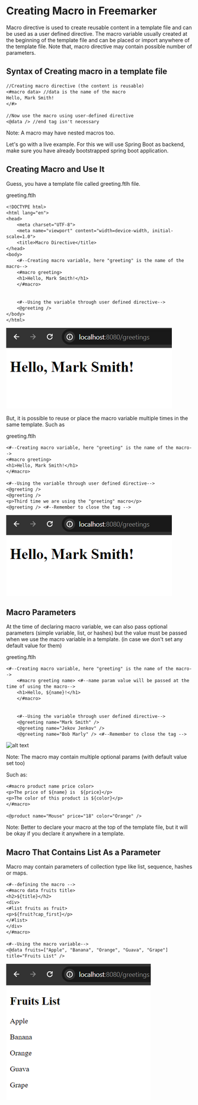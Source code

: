 # Creating Macro in Freemarker

Macro directive is used to create reusable content in a template file and can be used as a user defined directive. The macro variable usually created at the beginning of the template file and can be placed or import anywhere of the template file. Note that, macro directive may contain possible number of parameters. 


## Syntax of Creating macro in a template file

```
//Creating macro directive (the content is reusable)
<#macro data> //data is the name of the macro
Hello, Mark Smith!
</#>

//Now use the macro using user-defined directive
<@data /> //end tag isn't necessary
```

Note: A macro may have nested macros too.

Let's go with a live example. For this we will use Spring Boot as backend, make sure you have already bootstrapped spring boot application.

## Creating Macro and Use It

Guess, you have a template file called greeting.ftlh file.

greeting.ftlh

```
<!DOCTYPE html>
<html lang="en">
<head>
    <meta charset="UTF-8">
    <meta name="viewport" content="width=device-width, initial-scale=1.0">
    <title>Macro Directive</title>
</head>
<body>
    <#--Creating macro variable, here "greeting" is the name of the macro-->
    <#macro greeting>
    <h1>Hello, Mark Smith!</h1>
    </#macro>


    <#--Using the variable through user defined directive-->
    <@greeting /> 
</body>
</html>
```

![alt text](image1.png)


But, it is possible to reuse or place the macro variable multiple times in the same template. Such as 

greeting.ftlh

```
<#--Creating macro variable, here "greeting" is the name of the macro-->
<#macro greeting>
<h1>Hello, Mark Smith!</h1>
</#macro>

<#--Using the variable through user defined directive-->
<@greeting /> 
<@greeting />
<p>Third time we are using the "greeting" macro</p>
<@greeting /> <#--Remember to close the tag -->
```

![alt text](image1.png)

## Macro Parameters

At the time of declaring macro variable, we can also pass optional parameters (simple variable, list, or hashes) but the value must be passed when we use the macro variable in a template. (in case we don't set any default value for them)

greeting.ftlh

```
<#--Creating macro variable, here "greeting" is the name of the macro-->
    <#macro greeting name> <#--name param value will be passed at the time of using the macro-->
    <h1>Hello, ${name}!</h1> 
    </#macro> 


    <#--Using the variable through user defined directive-->
    <@greeting name="Mark Smith" /> 
    <@greeting name="Jekov Jenkov" />
    <@greeting name="Bob Marly" /> <#--Remember to close the tag -->
```

![alt text](image.png)

Note: The macro may contain multiple optional params (with default value set too)

Such as:

```
<#macro product name price color>
<p>The price of ${name} is  ${price}</p>
<p>The color of this product is ${color}</p>
</#macro>

<@product name="Mouse" price="18" color="Orange" />
```

Note: Better to declare your macro at the top of the template file, but it will be okay if you declare it anywhere in a template.

## Macro That Contains List As a Parameter

Macro may contain parameters of collection type like list, sequence, hashes or maps.

```
<#--defining the macro -->
<#macro data fruits title>
<h2>${title}</h2>
<div>
<#list fruits as fruit>
<p>${fruit?cap_first}</p>
</#list>
</div>
</#macro>

<#--Using the macro variable-->
<@data fruits=["Apple", "Banana", "Orange", "Guava", "Grape"] title="Fruits List" />
```

![alt text](image4.png)

